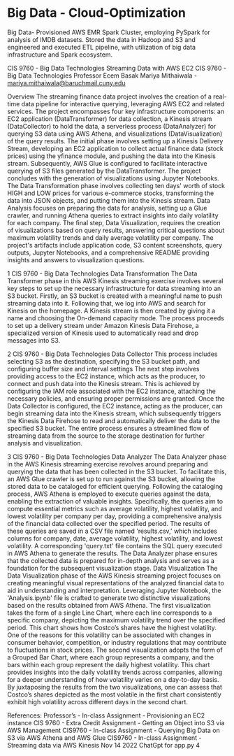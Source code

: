 # Big Data - Cloud-Optimization
Big Data- Provisioned AWS EMR Spark Cluster, employing PySpark for analysis of IMDB datasets. Stored the data in Hadoop and S3 and engineered and executed ETL pipeline, with utilization of big data infrastructure and Spark ecosystem.


CIS 9760 - Big Data Technologies
Streaming Data with AWS EC2
CIS 9760 - Big Data Technologies
Professor Ecem Basak
Mariya Mithaiwala - mariya.mithaiwala@baruchmail.cuny.edu

Overview
The streaming finance data project involves the creation of a real-time data pipeline for
interactive querying, leveraging AWS EC2 and related services. The project encompasses
four key infrastructure components: an EC2 application (DataTransformer) for data
collection, a Kinesis stream (DataCollector) to hold the data, a serverless process
(DataAnalyzer) for querying S3 data using AWS Athena, and visualizations
(DataVisualization) of the query results. The initial phase involves setting up a Kinesis
Delivery Stream, developing an EC2 application to collect actual finance data (stock prices)
using the yfinance module, and pushing the data into the Kinesis stream. Subsequently,
AWS Glue is configured to facilitate interactive querying of S3 files generated by the
DataTransformer. The project concludes with the generation of visualizations using Jupyter
Notebooks. The Data Transformation phase involves collecting ten days' worth of stock
HIGH and LOW prices for various e-commerce stocks, transforming the data into JSON
objects, and putting them into the Kinesis stream. Data Analysis focuses on preparing the
data for analysis, setting up a Glue crawler, and running Athena queries to extract insights
into daily volatility for each company. The final step, Data Visualization, requires the creation
of visualizations based on query results, answering critical questions about maximum
volatility trends and daily average volatility per company. The project's artifacts include
application code, S3 content screenshots, query outputs, Jupyter Notebooks, and a
comprehensive README providing insights and answers to visualization questions.

1
CIS 9760 - Big Data Technologies
Data Transformation
The Data Transformer phase in this AWS Kinesis streaming exercise involves several key
steps to set up the necessary infrastructure for data streaming into an S3 bucket. Firstly, an
S3 bucket is created with a meaningful name to push streaming data into it. Following that,
we log into AWS and search for Kinesis on the homepage. A Kinesis stream is then created
by giving it a name and choosing the On-demand capacity mode. The process proceeds to
set up a delivery stream under Amazon Kinesis Data Firehose, a specialized version of
Kinesis used to automatically read and drop messages into S3.

2
CIS 9760 - Big Data Technologies
Data Collector
This process includes selecting S3 as the destination, specifying the S3 bucket path, and
configuring buffer size and interval settings The next step involves providing access to the
EC2 instance, which acts as the producer, to connect and push data into the Kinesis stream.
This is achieved by configuring the IAM role associated with the EC2 instance, attaching the
necessary policies, and ensuring proper permissions are granted. Once the Data Collector is
configured, the EC2 instance, acting as the producer, can begin streaming data into the
Kinesis stream, which subsequently triggers the Kinesis Data Firehose to read and
automatically deliver the data to the specified S3 bucket. The entire process ensures a
streamlined flow of streaming data from the source to the storage destination for further
analysis and visualization.

3
CIS 9760 - Big Data Technologies
Data Analyzer
The Data Analyzer phase in the AWS Kinesis streaming exercise revolves around preparing
and querying the data that has been collected in the S3 bucket. To facilitate this, an AWS
Glue crawler is set up to run against the S3 bucket, allowing the stored data to be cataloged
for efficient querying. Following the cataloging process, AWS Athena is employed to execute
queries against the data, enabling the extraction of valuable insights. Specifically, the
queries aim to compute essential metrics such as average volatility, highest volatility, and
lowest volatility per company per day, providing a comprehensive analysis of the financial
data collected over the specified period. The results of these queries are saved in a CSV file
named 'results.csv,' which includes columns for company, date, average volatility, highest
volatility, and lowest volatility. A corresponding 'query.txt' file contains the SQL query
executed in AWS Athena to generate the results. The Data Analyzer phase ensures that the
collected data is prepared for in-depth analysis and serves as a foundation for the
subsequent visualization stage.
Data Visualization
The Data Visualization phase of the AWS Kinesis streaming project focuses on creating
meaningful visual representations of the analyzed financial data to aid in understanding and
interpretation. Leveraging Jupyter Notebook, the 'Analysis.ipynb' file is crafted to generate
two distinctive visualizations based on the results obtained from AWS Athena. The first
visualization takes the form of a single Line Chart, where each line corresponds to a specific
company, depicting the maximum volatility trend over the specified period. This chart shows
how Costco’s shares have the highest volatility. One of the reasons for this volatility can be
associated with changes in consumer behavior, competition, or industry regulations that may
contribute to fluctuations in stock prices.
The second visualization adopts the form of a Grouped Bar Chart, where each group
represents a company, and the bars within each group represent the daily highest volatility.
This chart provides insights into the daily volatility trends across companies, allowing for a
deeper understanding of how volatility varies on a day-to-day basis. By juxtaposing the
results from the two visualizations, one can assess that Costco’s shares depicted as the
most volatile in the first chart consistently exhibit high volatility across different days in the
second chart.


References:
Professor’s - In-class Assignment - Provisioning an EC2 instance
CIS 9760 - Extra Credit Assignment - Getting an Object into S3 via AWS Management
CIS9760 - In-class Assignment - Querying Big Data on S3 via AWS Athena and AWS Glue
CIS9760 - In-class Assignment - Streaming data via AWS Kinesis Nov 14 2022
ChatGpt for app.py
4
